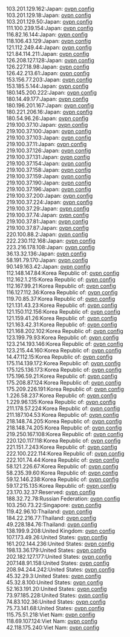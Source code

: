 103.201.129.162:Japan: [ovpn config](vpn/103_201_129_162.ovpn)  
103.201.129.18:Japan: [ovpn config](vpn/103_201_129_18.ovpn)  
103.201.129.50:Japan: [ovpn config](vpn/103_201_129_50.ovpn)  
111.100.239.154:Japan: [ovpn config](vpn/111_100_239_154.ovpn)  
116.82.16.144:Japan: [ovpn config](vpn/116_82_16_144.ovpn)  
118.106.43.129:Japan: [ovpn config](vpn/118_106_43_129.ovpn)  
121.112.249.44:Japan: [ovpn config](vpn/121_112_249_44.ovpn)  
121.84.114.211:Japan: [ovpn config](vpn/121_84_114_211.ovpn)  
126.208.127.128:Japan: [ovpn config](vpn/126_208_127_128.ovpn)  
126.227.18.98:Japan: [ovpn config](vpn/126_227_18_98.ovpn)  
126.42.213.61:Japan: [ovpn config](vpn/126_42_213_61.ovpn)  
153.156.77.203:Japan: [ovpn config](vpn/153_156_77_203.ovpn)  
153.185.5.144:Japan: [ovpn config](vpn/153_185_5_144.ovpn)  
180.145.200.222:Japan: [ovpn config](vpn/180_145_200_222.ovpn)  
180.14.49.177:Japan: [ovpn config](vpn/180_14_49_177.ovpn)  
180.196.201.167:Japan: [ovpn config](vpn/180_196_201_167.ovpn)  
180.221.206.16:Japan: [ovpn config](vpn/180_221_206_16.ovpn)  
180.54.96.26:Japan: [ovpn config](vpn/180_54_96_26.ovpn)  
219.100.37.10:Japan: [ovpn config](vpn/219_100_37_10.ovpn)  
219.100.37.100:Japan: [ovpn config](vpn/219_100_37_100.ovpn)  
219.100.37.103:Japan: [ovpn config](vpn/219_100_37_103.ovpn)  
219.100.37.11:Japan: [ovpn config](vpn/219_100_37_11.ovpn)  
219.100.37.126:Japan: [ovpn config](vpn/219_100_37_126.ovpn)  
219.100.37.131:Japan: [ovpn config](vpn/219_100_37_131.ovpn)  
219.100.37.154:Japan: [ovpn config](vpn/219_100_37_154.ovpn)  
219.100.37.158:Japan: [ovpn config](vpn/219_100_37_158.ovpn)  
219.100.37.159:Japan: [ovpn config](vpn/219_100_37_159.ovpn)  
219.100.37.190:Japan: [ovpn config](vpn/219_100_37_190.ovpn)  
219.100.37.196:Japan: [ovpn config](vpn/219_100_37_196.ovpn)  
219.100.37.200:Japan: [ovpn config](vpn/219_100_37_200.ovpn)  
219.100.37.224:Japan: [ovpn config](vpn/219_100_37_224.ovpn)  
219.100.37.29:Japan: [ovpn config](vpn/219_100_37_29.ovpn)  
219.100.37.74:Japan: [ovpn config](vpn/219_100_37_74.ovpn)  
219.100.37.81:Japan: [ovpn config](vpn/219_100_37_81.ovpn)  
219.100.37.87:Japan: [ovpn config](vpn/219_100_37_87.ovpn)  
220.100.88.2:Japan: [ovpn config](vpn/220_100_88_2.ovpn)  
222.230.112.168:Japan: [ovpn config](vpn/222_230_112_168.ovpn)  
223.216.178.108:Japan: [ovpn config](vpn/223_216_178_108.ovpn)  
36.13.32.136:Japan: [ovpn config](vpn/36_13_32_136.ovpn)  
58.191.79.170:Japan: [ovpn config](vpn/58_191_79_170.ovpn)  
90.149.163.42:Japan: [ovpn config](vpn/90_149_163_42.ovpn)  
112.148.147.84:Korea Republic of: [ovpn config](vpn/112_148_147_84.ovpn)  
112.162.1.215:Korea Republic of: [ovpn config](vpn/112_162_1_215.ovpn)  
112.167.99.21:Korea Republic of: [ovpn config](vpn/112_167_99_21.ovpn)  
116.127.112.36:Korea Republic of: [ovpn config](vpn/116_127_112_36.ovpn)  
119.70.85.37:Korea Republic of: [ovpn config](vpn/119_70_85_37.ovpn)  
121.131.43.23:Korea Republic of: [ovpn config](vpn/121_131_43_23.ovpn)  
121.150.112.156:Korea Republic of: [ovpn config](vpn/121_150_112_156.ovpn)  
121.159.41.26:Korea Republic of: [ovpn config](vpn/121_159_41_26.ovpn)  
121.163.42.31:Korea Republic of: [ovpn config](vpn/121_163_42_31.ovpn)  
121.168.202.102:Korea Republic of: [ovpn config](vpn/121_168_202_102.ovpn)  
123.199.79.93:Korea Republic of: [ovpn config](vpn/123_199_79_93.ovpn)  
123.214.193.146:Korea Republic of: [ovpn config](vpn/123_214_193_146.ovpn)  
123.215.44.160:Korea Republic of: [ovpn config](vpn/123_215_44_160.ovpn)  
14.47.112.15:Korea Republic of: [ovpn config](vpn/14_47_112_15.ovpn)  
175.114.139.172:Korea Republic of: [ovpn config](vpn/175_114_139_172.ovpn)  
175.125.136.173:Korea Republic of: [ovpn config](vpn/175_125_136_173.ovpn)  
175.196.59.21:Korea Republic of: [ovpn config](vpn/175_196_59_21.ovpn)  
175.208.87.124:Korea Republic of: [ovpn config](vpn/175_208_87_124.ovpn)  
175.209.226.191:Korea Republic of: [ovpn config](vpn/175_209_226_191.ovpn)  
1.226.58.237:Korea Republic of: [ovpn config](vpn/1_226_58_237.ovpn)  
1.229.96.135:Korea Republic of: [ovpn config](vpn/1_229_96_135.ovpn)  
211.178.57.224:Korea Republic of: [ovpn config](vpn/211_178_57_224.ovpn)  
211.187.104.53:Korea Republic of: [ovpn config](vpn/211_187_104_53.ovpn)  
218.148.74.205:Korea Republic of: [ovpn config](vpn/218_148_74_205.ovpn)  
218.148.74.205:Korea Republic of: [ovpn config](vpn/218_148_74_205.ovpn)  
219.250.167.108:Korea Republic of: [ovpn config](vpn/219_250_167_108.ovpn)  
220.120.117.118:Korea Republic of: [ovpn config](vpn/220_120_117_118.ovpn)  
221.151.7.243:Korea Republic of: [ovpn config](vpn/221_151_7_243.ovpn)  
222.100.222.114:Korea Republic of: [ovpn config](vpn/222_100_222_114.ovpn)  
222.101.74.44:Korea Republic of: [ovpn config](vpn/222_101_74_44.ovpn)  
58.121.226.67:Korea Republic of: [ovpn config](vpn/58_121_226_67.ovpn)  
58.235.39.60:Korea Republic of: [ovpn config](vpn/58_235_39_60.ovpn)  
59.12.146.238:Korea Republic of: [ovpn config](vpn/59_12_146_238.ovpn)  
59.17.215.135:Korea Republic of: [ovpn config](vpn/59_17_215_135.ovpn)  
23.170.32.37:Reserved: [ovpn config](vpn/23_170_32_37.ovpn)  
188.32.72.78:Russian Federation: [ovpn config](vpn/188_32_72_78.ovpn)  
103.250.73.22:Singapore: [ovpn config](vpn/103_250_73_22.ovpn)  
119.42.96.10:Thailand: [ovpn config](vpn/119_42_96_10.ovpn)  
184.22.216.77:Thailand: [ovpn config](vpn/184_22_216_77.ovpn)  
49.228.184.76:Thailand: [ovpn config](vpn/49_228_184_76.ovpn)  
138.199.9.208:United Kingdom: [ovpn config](vpn/138_199_9_208.ovpn)  
107.173.49.26:United States: [ovpn config](vpn/107_173_49_26.ovpn)  
161.202.144.236:United States: [ovpn config](vpn/161_202_144_236.ovpn)  
198.13.36.179:United States: [ovpn config](vpn/198_13_36_179.ovpn)  
202.182.127.177:United States: [ovpn config](vpn/202_182_127_177.ovpn)  
207.148.91.158:United States: [ovpn config](vpn/207_148_91_158.ovpn)  
208.94.244.242:United States: [ovpn config](vpn/208_94_244_242.ovpn)  
45.32.29.3:United States: [ovpn config](vpn/45_32_29_3.ovpn)  
45.32.8.100:United States: [ovpn config](vpn/45_32_8_100.ovpn)  
52.163.191.20:United States: [ovpn config](vpn/52_163_191_20.ovpn)  
73.97.185.228:United States: [ovpn config](vpn/73_97_185_228.ovpn)  
74.83.102.36:United States: [ovpn config](vpn/74_83_102_36.ovpn)  
75.73.141.68:United States: [ovpn config](vpn/75_73_141_68.ovpn)  
115.75.51.218:Viet Nam: [ovpn config](vpn/115_75_51_218.ovpn)  
118.69.107.124:Viet Nam: [ovpn config](vpn/118_69_107_124.ovpn)  
42.118.175.240:Viet Nam: [ovpn config](vpn/42_118_175_240.ovpn)  

